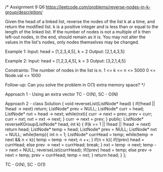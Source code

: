 /*
Assignment 9 Q6
https://leetcode.com/problems/reverse-nodes-in-k-group/description/

Given the head of a linked list, reverse the nodes of the list k at a time, and return the modified list.
k is a positive integer and is less than or equal to the length of the linked list. If the number of nodes is not a multiple of k then left-out nodes, in the end, should remain as it is.
You may not alter the values in the list's nodes, only nodes themselves may be changed.

Example 1:
Input: head = [1,2,3,4,5], k = 2
Output: [2,1,4,3,5]

Example 2:
Input: head = [1,2,3,4,5], k = 3
Output: [3,2,1,4,5]

Constraints:
The number of nodes in the list is n.
1 <= k <= n <= 5000
0 <= Node.val <= 1000

Follow-up: Can you solve the problem in O(1) extra memory space?
*/

Approach 1 - Using an extra vector
TC - O(N), SC - O(N)

Approach 2 -
class Solution {
    void reverseList(ListNode* head) {
        if(!head || !head -> next) return;
        ListNode* prev = NULL;
        ListNode* curr = head;
        ListNode* nxt = head -> next;
        while(nxt){
            curr -> next = prev;
            prev = curr;
            curr = nxt;
            nxt = nxt -> next;
        }
        curr -> next = prev;
    }
public:
    ListNode* reverseKGroup(ListNode* head, int k) {
        if(k == 1 || !head || !head -> next) return head;
        ListNode* temp = head;
        ListNode* prev = NULL;
        ListNode* nxt = NULL;
        while(temp){
            int n = 1;
            ListNode* currHead = temp;
            while(temp -> next && n < k){
                temp = temp -> next;
                n ++;
            }
            if(n < k){
                if(!prev) head = currHead;
                else prev -> next = currHead;
                break;
            }
            nxt = temp -> next;
            temp -> next = NULL;
            reverseList(currHead);
            if(!prev) head = temp;
            else prev -> next = temp;
            prev = currHead;
            temp = nxt;
        }
        return head;
    }
};

TC - O(N), SC - O(1)